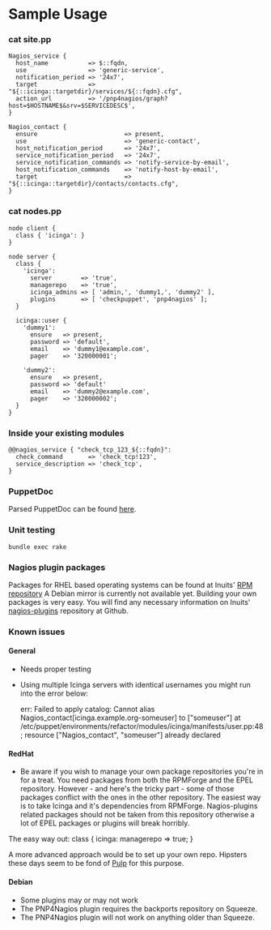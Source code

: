 # Sample Usage

### cat site.pp

    Nagios_service {
      host_name           => $::fqdn,
      use                 => 'generic-service',
      notification_period => '24x7',
      target              => "${::icinga::targetdir}/services/${::fqdn}.cfg",
      action_url          => '/pnp4nagios/graph?host=$HOSTNAME$&srv=$SERVICEDESC$',
    }
    
    Nagios_contact {
      ensure                        => present,
      use                           => 'generic-contact',
      host_notification_period      => '24x7',
      service_notification_period   => '24x7',
      service_notification_commands => 'notify-service-by-email',
      host_notification_commands    => 'notify-host-by-email',
      target                        => "${::icinga::targetdir}/contacts/contacts.cfg",
    }

### cat nodes.pp

    node client {
      class { 'icinga': }
    }
    
    node server {
      class {
        'icinga':
          server        => 'true',
          managerepo    => 'true',
          icinga_admins => [ 'admin,', 'dummy1,', 'dummy2' ],
          plugins       => [ 'checkpuppet', 'pnp4nagios' ];
      }
    
      icinga::user {
        'dummy1':
          ensure   => present,
          password => 'default',
          email    => 'dummy1@example.com',
          pager    => '320000001';
    
        'dummy2':
          ensure   => present,
          password => 'default'
          email    => 'dummy2@example.com',
          pager    => '320000002';
      }
    }
    
### Inside your existing modules

    @@nagios_service { "check_tcp_123_${::fqdn}":
      check_command       => 'check_tcp!123',
      service_description => 'check_tcp',
    }


### PuppetDoc

Parsed PuppetDoc can be found [here](http://arioch.github.com/puppet-icinga/).


### Unit testing

    bundle exec rake


### Nagios plugin packages

Packages for RHEL based operating systems can be found at Inuits' [RPM repository]
A Debian mirror is currently not available yet. Building your own packages is very easy. You will find any necessary information on Inuits' [nagios-plugins] repository at Github.

[RPM repository]: http://repo.inuits.eu
[nagios-plugins]: https://github.com/Inuits/nagios-plugins

### Known issues

#### General

  * Needs proper testing
  * Using multiple Icinga servers with identical usernames you might run into the error below:
 
    err: Failed to apply catalog: Cannot alias Nagios_contact[icinga.example.org-someuser] 
    to ["someuser"] at /etc/puppet/environments/refactor/modules/icinga/manifests/user.pp:48;
    resource ["Nagios_contact", "someuser"] already declared


#### RedHat

  * Be aware if you wish to manage your own package repositories you're in for
  a treat. You need packages from both the RPMForge and the EPEL repository.
  However - and here's the tricky part - some of those packages conflict with
  the ones in the other repository. The easiest way is to take Icinga and it's
  dependencies from RPMForge. Nagios-plugins related packages should not be
  taken from this repository otherwise a lot of EPEL packages or plugins will
  break horribly.

  The easy way out:
    class { icinga: managerepo => true; }

  A more advanced approach would be to set up your own repo.
  Hipsters these days seem to be fond of [Pulp] for this purpose.

  [Pulp]: https://github.com/pulp/pulp

#### Debian

  * Some plugins may or may not work
  * The PNP4Nagios plugin requires the backports repository on Squeeze.
  * The PNP4Nagios plugin will not work on anything older than Squeeze.


